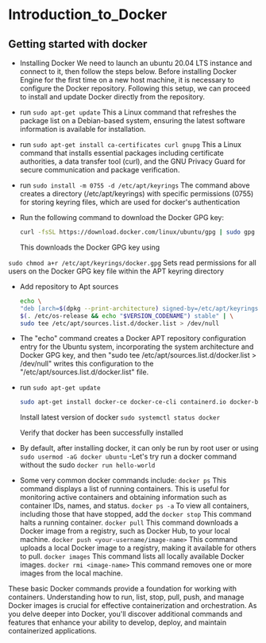 # Introduction_to_Docker

## Getting started with docker

- Installing Docker
  We need to launch an ubuntu 20.04 LTS instance and connect to it, then follow the steps below.
  Before installing Docker Engine for the first time on a new host machine, it is necessary to configure the Docker repository. Following this setup, we can proceed to install and update Docker directly from the repository.

- run `sudo apt-get update`
  This a Linux command that refreshes the package list on a Debian-based system, ensuring the latest software information is available for installation.
- run `sudo apt-get install ca-certificates curl gnupg`
  This a Linux command that installs essential packages including certificate authorities, a data transfer tool (curl), and the GNU Privacy Guard for secure communication and package verification.
- run `sudo install -m 0755 -d /etc/apt/keyrings`
  The command above creates a directory (/etc/apt/keyrings) with specific permissions (0755) for storing keyring files, which are used for docker's authentication

- Run the following command to download the Docker GPG key:

  ```bash
  curl -fsSL https://download.docker.com/linux/ubuntu/gpg | sudo gpg --dearmor -o /etc/apt/keyrings/docker.gpg
  ```

  This downloads the Docker GPG key using

`sudo chmod a+r /etc/apt/keyrings/docker.gpg`
 Sets read permissions for all users on the Docker GPG key file within the APT keyring directory

- Add repository to Apt sources

  ```bash
  echo \
  "deb [arch=$(dpkg --print-architecture) signed-by=/etc/apt/keyrings/docker.gpg] https://download.docker.com/linux/ubuntu \
  $(. /etc/os-release && echo "$VERSION_CODENAME") stable" | \
  sudo tee /etc/apt/sources.list.d/docker.list > /dev/null

  ```

- The "echo" command creates a Docker APT repository configuration entry for the Ubuntu system, incorporating the system architecture and Docker GPG key, and then "sudo tee /etc/apt/sources.list.d/docker.list &gt; /dev/null" writes this configuration to the "/etc/apt/sources.list.d/docker.list" file.
- run `sudo apt-get update`

  ```bash
  sudo apt-get install docker-ce docker-ce-cli containerd.io docker-buildx-plugin docker-compose-plugin

  ```

  Install latest version of docker
  `sudo systemctl status docker`

  Verify that docker has been successfully installed
- By default, after installing docker, it can only be run by root user or using
  `sudo usermod -aG docker ubuntu`
-Let's try run a docker command without the sudo
`docker run hello-world`

- Some very common docker commands include:
`docker ps`
 This command displays a list of running containers. This is useful for monitoring active containers and obtaining information such as container IDs, names, and status.
`docker ps -a`
To view all containers, including those that have stopped, add the
`docker stop`
 This command halts a running container.
`docker pull`
 This  command downloads a Docker image from a registry, such as Docker Hub, to your local machine.
`docker push <your-username/image-name>`
This  command uploads a local Docker image to a registry, making it available for others to pull.
`docker images`
This  command lists all locally available Docker images.
`docker rmi <image-name>`
This  command removes one or more images from the local machine.

These basic Docker commands provide a foundation for working with containers. Understanding how to run, list, stop, pull, push, and manage Docker images is crucial for effective containerization and orchestration. As you delve deeper into Docker, you'll discover additional commands and features that enhance your ability to develop, deploy, and maintain containerized applications.
